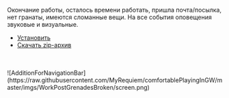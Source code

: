 Окончание работы, осталось времени работать, пришла почта/посылка, нет гранаты,
имеются сломанные вещи. На все события оповещения звуковые и визуальные.
<br>
* [Установить](https://raw.githubusercontent.com/MyRequiem/comfortablePlayingInGW/master/separatedScripts/WorkPostGrenadesBroken/workPostGrenadesBroken.user.js)
* [Скачать zip-архив](https://raw.githubusercontent.com/MyRequiem/comfortablePlayingInGW/master/separatedScripts/WorkPostGrenadesBroken/workPostGrenadesBroken.user.js.zip)
<br>
<br>
![AdditionForNavigationBar](https://raw.githubusercontent.com/MyRequiem/comfortablePlayingInGW/master/imgs/WorkPostGrenadesBroken/screen.png)

